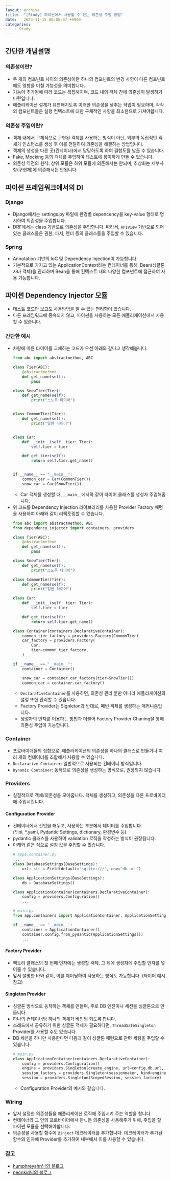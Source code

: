 ```yaml
---
layout: archive
title:  "[Study] 파이썬에서 사용할 수 있는 의존성 주입 방법"
date:   2023-11-15 00:05:07 +0900
categories: 
    - Study
---
```


## 간단한 개념설명
### 의존성이란?
- 두 개의 컴포넌트 사이의 의존성이란 하나의 컴포넌트의 변경 사항이 다른 컴포넌트에도 영향을 미칠 가능성을 의미합니다.
- 기능이 추가됨에 따라 코드는 복잡해지며, 코드 내의 객체 간에 의존성이 발생하기 마련입니다. 
- 애플리케이션 설계가 유연해지도록 이러한 의존성을 낮추는 작업이 필요하며, 각각의 컴포넌트들은 실행 컨텍스트에 대한 구체적인 사항을 최소한으로 가져야합니다.

### 의존성 주입이란?
- 객체 내에서 구체적으로 구현된 객체를 사용하는 방식이 아닌, 외부의 독립적인 객체가 인스턴스를 생성 후 이를 전달하여 의존성을 해결하는 방법입니다.
- 객체의 생성을 다른 곳(컨테이너)에서 담당하도록 하여 결합도를 낮출 수 있습니다.
- Fake, Mocking 등의 객체를 주입하여 테스트에 용이하게 만들 수 있습니다.
- 의존성 역전의 원칙: 상위 모듈은 하위 모듈에 의존해서는 안되며, 추상화는 세부사항(구현체)에 의존해서는 안됩니다.

## 파이썬 프레임워크에서의 DI
### Django
- Django에서는 settings.py 파일에 환경별 depencency를 key-value 형태로 명시하여 의존성을 주입합니다.
- DRF에서는 class 기반으로 의존성을 주입합니다. 따라서, `APIView` 기반으로 되어있는 클래스들은 권한, 파서, 렌더 등의 클래스들을 주입할 수 있습니다.

### Spring
- Annotation 기반의 IoC 및 Dependency Injection이 가능합니다.
- 기본적으로 가지고 있는 ApplicationContext라는 컨테이너를 통해, Bean(싱글톤 자바 객체)을 관리하며 Bean을 통해 컨텍스트 내의 다양한 컴포넌트에 접근하여 사용 가능합니다.

## 파이썬 Dependency Injector 모듈
- 테스트 코드만 보고도 사용방법을 알 수 있는 편리함이 있습니다.
- 다른 프레임워크에 종속되지 않고, 파이썬을 사용하는 모든 애플리케이션에서 사용할 수 있습니다.

### 간단한 예시
- 차량에 따른 타이어를 교체하는 코드가 우선 아래와 같다고 생각해봅니다.
    ```python
    from abc import abstractmethod, ABC

    class Tier(ABC):
        @abstractmethod
        def get_name(self):
            pass

    class SnowTier(Tier):
        def get_name(self):
            print("스노우 타이어")


    class CommonTier(Tier):
        def get_name(self):
            print("일반 타이어")


    class Car:
        def __init__(self, tier: Tier):
            self.tier = tier

        def get_tier(self):
            return self.tier.get_name()


    if __name__ == "__main__":
        common_car = Car(CommonTier())
        snow_car = Car(SnowTier())
    ```
    - Car 객체를 생성할 때, `__main__`에서와 같이  타이어 클래스를 생성자 주입해줍니다.
- 위 코드를 Dependency Injection 라이브러리를 사용한 Provider Factory 패턴을 사용하여 아래와 같이 리팩토링할 수 있습니다.
    ```python
    from abc import abstractmethod, ABC
    from dependency_injector import containers, providers

    class Tier(ABC):
        @abstractmethod
        def get_name(self):
            pass

    class SnowTier(Tier):
        def get_name(self):
            print("스노우 타이어")

    class CommonTier(Tier):
        def get_name(self):
            print("일반 타이어")

    class Car:
        def __init__(self, tier: Tier):
            self.tier = tier

        def get_tier(self):
            return self.tier.get_name()

    class Container(containers.DeclarativeContainer):
        common_tier_factory = providers.Factory(CommonTier)
        car_factory = providers.Factory(
            Car,
            tier=common_tier_factory,
        )

    if __name__ == "__main__":
        container = Container()

        snow_car = container.car_factory(tier=SnowTier())
        common_car = container.car_factory()
    ```
    - `DeclarativeContainer`를 사용하면, 의존성 관리 뿐만 아니라 애플리케이션의 설정 또한 관리할 수 있습니다.
    - Factory Provider는 Signleton과 반대로, 매번 객체를 생성하는 매커니즘입니다. 
    - 생성자의 인자를 이용하는 방법과 더불어 Factory Provider Chaning을 통해 의존성 주입이 가능합니다.

### Container
- 프로바이더들의 집합으로, 애플리케이션의 의존성을 하나의 클래스로 만들거나 여러 개의 컨테이너를 조합해서 사용할 수 있습니다.
- `Declarative Container`: 일반적으로 사용되는 컨테이너 방식입니다.
- `Dynamic Container`: 동적으로 의존성을 생성하는 방식으로, 권장되지 않습니다.

### Providers
- 실질적으로 객체/의존성을 모아줍니다. 객체를 생성하고, 의존성을 다른 프로바이더에 주입시킵니다.

#### Configuration Provider
- 컨테이너에서 선언을 해두고, 사용하는 부분에서 데이터를 주입합니다.  
  (*.ini, *.yaml, Pydantic Settings, dictionary, 환경변수 등)
- pydantic 클래스를 사용하여 validation 로직을 작성하는 방식이 권장됩니다.
- 아래와 같은 식으로 설정 값을 주입할 수 있습니다.
    ```python
    # apps.container.py
    ...
    class DatabaseSettings(BaseSettings):
        url: str = Field(default="sqlite:///", env="db_url")

    class ApplicationSettings(BaseSettings):
        db = DatabaseSettings()

    class ApplicationContainer(containers.DeclarativeContainer):
        config = providers.Configuration()
        ...
    ```
    ```python
    # main.py 
    from app.containers import ApplicationContainer, ApplicationSettings

    if __name__ == '__main__':
        container = ApplicationContainer()
        container.config.from_pydantic(ApplicationSettings())
        ...

    ```

#### Factory Provider
- 팩토리 클래스의 첫 번째 인자에는 생성할 객체, 그 뒤에 생성자에 주입할 인자를 넣어줄 수 있습니다.
- 앞서 설명한 바와 같이, 이를 체이닝하여 사용하는 방식도 가능합니다. (타이어 예시 참고)

#### Singleton Provider
- 싱글톤 방식으로 동작하는 객체를 만들며, 주로 DB 엔진이나 세션을 싱글톤으로 만듭니다.
- 하나의 컨테이너당 하나의 객체가 바인딩 되도록 합니다.
- 스레드에서 공유하기 위한 싱글톤 객체가 필요하다면, `ThreadSafeSingleton` Provider를 사용할 수도 있습니다.
- DB 세션을 하나만 사용한다면 다음과 같이 싱글톤 패턴으로 관련 세팅을 주입할 수 있습니다.  
    ```python
    # main.py
    class ApplicationContainer(containers.DeclarativeContainer):
        config = providers.Configuration()
        engine = providers.Singleton(create_engine, url=config.db.url, echo=True, connect_args={'check_same_thread': False}, poolclass=StaticPool)
        session_factory = providers.Singleton(sessionmaker, bind=engine)
        session = providers.Singleton(ScopedSession, session_factory)
    
    ```
    - Configuration Provider의 예시와 같습니다.

### Wiring
- 앞서 설정한 의존성들을 애플리케이션 로직에 주입시켜 주는 역할을 합니다. 
- 컨테이너와 그 안의 프로바이더에서 만ㄴ든 의존성을 사용해주기 위해, 주입을 할 파이썬 모듈을 선택해야합니다.
- 의존성을 사용할 함수에 `@inject` 데코레이터를 추가합니다. 데코레이터가 추가된 함수의 인자에 Provider를 추가하여 내부에서 이를 사용할 수 있습니다. 




### 참고
- [humphreyahn님의 블로그](https://www.humphreyahn.dev/blog/dependency-injector)
- [neonkid님의 블로그](https://blog.neonkid.xyz/279)